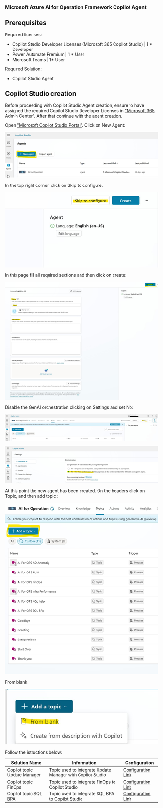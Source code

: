 <h3>Microsoft Azure AI for Operation Framework Copilot Agent</h3>


 <h2>Prerequisites</h2>
 

Required licenses:
 - Copilot Studio Developer Licenses (Microsoft 365 Copilot Studio) | 1 * Developer
 - Power Automate Premium | 1 * User
 - Microsoft Teams | 1* User

Required Solution:
- Copilot Studio Agent

<h2>Copilot Studio creation</h2>
 
Before proceeding with Copilot Studio Agent creation, ensure to have assigned the required Copilot Studio Developer Licenses in <a href="https://admin.microsoft.com/#/homepage">"Microsoft 365 Admin Center"</a>. After that continue with the agent creation.

Open <a href="https://copilotstudio.microsoft.com/">"Microsoft Copilot Studio Portal"</a>. Click on New Agent: 

![New Agent](./images/new-agent.jpg )

In the top right corner, click on Skip to configure:

![skip](./images/skip.jpg )

In this page fill all required sections and then click on create:

![Create agent](./images/agent-name.jpg )

Disable the GenAI orchestration clicking on Settings and set No:

![Setting](./images/Setting.jpg )

![Response](./images/Setting-response.jpg )


At this point the new agent has been created. On the headers click on Topic, and then add topic :

![Topic](./images/add-topic.jpg )

From blank

![FromBlank](./images/from-blank.jpg )

Follow the istructions below:


**Solution Name** | **Information** | **Configuration** |
| ------------- | ------------- | ------------- |
| Copilot topic Update Manager | Topic used to integrate Update Manager with Copilot Studio | [Configuration Link](./UpdateManager/README.md) |
| Copilot topic FinOps | Topic used to integrate FinOps to Copilot Studio | [Configuration Link](./) |
| Copilot topic SQL BPA | Topic used to integrate SQL BPA to Copilot Studio | [Configuration Link](./) |


 
